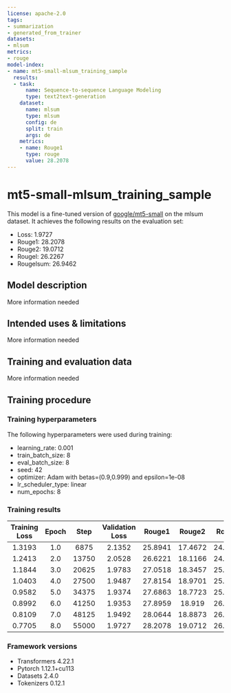 ```yaml
---
license: apache-2.0
tags:
- summarization
- generated_from_trainer
datasets:
- mlsum
metrics:
- rouge
model-index:
- name: mt5-small-mlsum_training_sample
  results:
  - task:
      name: Sequence-to-sequence Language Modeling
      type: text2text-generation
    dataset:
      name: mlsum
      type: mlsum
      config: de
      split: train
      args: de
    metrics:
    - name: Rouge1
      type: rouge
      value: 28.2078
---
```


<!-- This model card has been generated automatically according to the information the Trainer had access to. You
should probably proofread and complete it, then remove this comment. -->

# mt5-small-mlsum_training_sample

This model is a fine-tuned version of [google/mt5-small](https://huggingface.co/google/mt5-small) on the mlsum dataset.
It achieves the following results on the evaluation set:
- Loss: 1.9727
- Rouge1: 28.2078
- Rouge2: 19.0712
- Rougel: 26.2267
- Rougelsum: 26.9462

## Model description

More information needed

## Intended uses & limitations

More information needed

## Training and evaluation data

More information needed

## Training procedure

### Training hyperparameters

The following hyperparameters were used during training:
- learning_rate: 0.001
- train_batch_size: 8
- eval_batch_size: 8
- seed: 42
- optimizer: Adam with betas=(0.9,0.999) and epsilon=1e-08
- lr_scheduler_type: linear
- num_epochs: 8

### Training results

| Training Loss | Epoch | Step  | Validation Loss | Rouge1  | Rouge2  | Rougel  | Rougelsum |
|:-------------:|:-----:|:-----:|:---------------:|:-------:|:-------:|:-------:|:---------:|
| 1.3193        | 1.0   | 6875  | 2.1352          | 25.8941 | 17.4672 | 24.2858 | 24.924    |
| 1.2413        | 2.0   | 13750 | 2.0528          | 26.6221 | 18.1166 | 24.8233 | 25.5111   |
| 1.1844        | 3.0   | 20625 | 1.9783          | 27.0518 | 18.3457 | 25.2288 | 25.8919   |
| 1.0403        | 4.0   | 27500 | 1.9487          | 27.8154 | 18.9701 | 25.9435 | 26.6578   |
| 0.9582        | 5.0   | 34375 | 1.9374          | 27.6863 | 18.7723 | 25.7667 | 26.4694   |
| 0.8992        | 6.0   | 41250 | 1.9353          | 27.8959 | 18.919  | 26.0434 | 26.7262   |
| 0.8109        | 7.0   | 48125 | 1.9492          | 28.0644 | 18.8873 | 26.0628 | 26.757    |
| 0.7705        | 8.0   | 55000 | 1.9727          | 28.2078 | 19.0712 | 26.2267 | 26.9462   |


### Framework versions

- Transformers 4.22.1
- Pytorch 1.12.1+cu113
- Datasets 2.4.0
- Tokenizers 0.12.1
